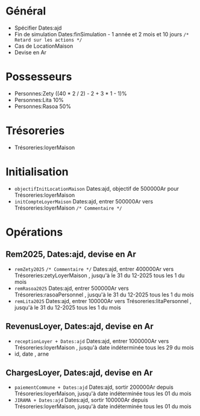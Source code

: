 # Général
* Spécifier Dates:ajd
* Fin de simulation Dates:finSimulation - 1 année et 2 mois et 10 jours `/* Retard sur les actions */`
* Cas de LocationMaison 
* Devise en Ar

# Possesseurs
* Personnes:Zety ((40 * 2 / 2) - 2 + 3 * 1 - 1)%
* Personnes:Lita 10%
* Personnes:Rasoa 50%

# Trésoreries
* Trésoreries:loyerMaison

# Initialisation
* `objectifInitLocationMaison` Dates:ajd, objectif de 500000Ar pour Trésoreries:loyerMaison
* `initCompteLoyerMaison` Dates:ajd, entrer 500000Ar vers Trésoreries:loyerMaison `/* Commentaire */` 

# Opérations
## Rem2025, Dates:ajd, devise en Ar
* `remZety2025` `/* Commentaire */` Dates:ajd, entrer 400000Ar vers Trésoreries:zetyLoyerMaison , jusqu'à le 31 du 12-2025 tous les 1 du mois
* `remRasoa2025` Dates:ajd, entrer 500000Ar vers Trésoreries:rasoaPersonnel , jusqu'à le 31 du 12-2025 tous les 1 du mois
* `remLita2025` Dates:ajd, entrer 100000Ar vers Trésoreries:litaPersonnel , jusqu'à le 31 du 12-2025 tous les 1 du mois
 
## RevenusLoyer, Dates:ajd, devise en Ar
* `receptionLoyer + Dates:ajd` Dates:ajd, entrer 1000000Ar vers Trésoreries:loyerMaison , jusqu'à date indéterminée tous les 29 du mois
* id, date , arne
## ChargesLoyer, Dates:ajd, devise en Ar
* `paiementCommune + Dates:ajd` Dates:ajd, sortir 200000Ar depuis Trésoreries:loyerMaison, jusqu'à date indéterminée tous les 01 du mois
* `JIRAMA + Dates:ajd` Dates:ajd, sortir 100000Ar depuis Trésoreries:loyerMaison, jusqu'à date indéterminée tous les 01 du mois